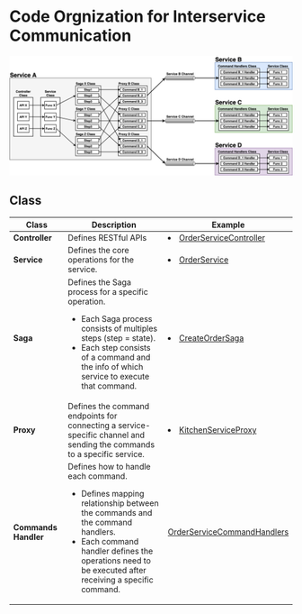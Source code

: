 # Code Orgnization for Interservice Communication

![](diagrams/interservice_communication.png)

## Class

| Class | Description | Example |
|----|----|----|
| **Controller** | Defines RESTful APIs | <li>[OrderServiceController](../ftgo-order-service/src/main/java/com/ftgo/orderservice/controller/OrderServiceController.java) |
| **Service** | Defines the core operations for the service. | <li>[OrderService](../ftgo-order-service/src/main/java/com/ftgo/orderservice/service/OrderService.java) |
| **Saga** | Defines the Saga process for a specific operation. <ul><li>Each Saga process consists of multiples steps (step = state).<li>Each step consists of a command and the info of which service to execute that command.</ul> | <li>[CreateOrderSaga](../ftgo-order-service/src/main/java/com/ftgo/orderservice/saga/createorder/CreateOrderSaga.java) |
| **Proxy** | Defines the command endpoints for connecting a service-specific channel and sending the commands to a specific service. | <li>[KitchenServiceProxy](../ftgo-order-service/src/main/java/com/ftgo/orderservice/saga/proxy/KitchenServiceProxy.java) |
| **Commands Handler** | Defines how to handle each command. <ul><li>Defines mapping relationship between the commands and the command handlers.<li>Each command handler defines the operations need to be executed after receiving a specific command.</ul> | [OrderServiceCommandHandlers](../ftgo-order-service/src/main/java/com/ftgo/orderservice/command/OrderServiceCommandHandlers.java) |
